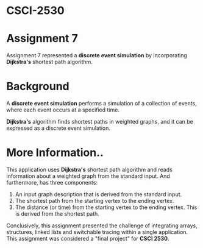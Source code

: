 # CSCI-2530
# Assignment 7
Assignment 7 represented a <b>discrete event simulation</b> by incorporating <b>Dijkstra's</b> shortest path algorithm.

# Background
  A <b>discrete event simulation</b> performs a simulation of a collection of events, where each event occurs at a specified time. 
 
  <b>Dijkstra's</b> algorithm finds shortest paths in weighted graphs, and it can be expressed as a discrete event simulation.
 
# More Information..
  This application uses <b>Dijkstra's</b> shortest
 path algorithm and reads information about
 a weighted graph from the standard input.
 And furthermore, has three components:
  1. An input graph description that is
     derived from the standard input.
  2. The shortest path from the starting
     vertex to the ending vertex.
  3. The distance (or time) from the starting
     vertex to the ending vertex. This is
     derived from the shortest path.
  
  Conclusively, this assignment presented the challenge of integrating arrays, structures, linked lists and switchable
  tracing within a single application. This assignment was considered a "final project" for <b>CSCI 2530</b>.
